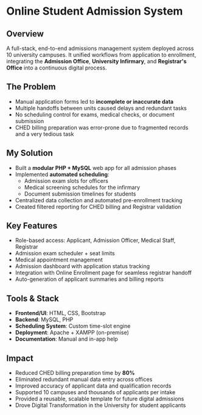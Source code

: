 # Online Student Admission System

## Overview
A full-stack, end-to-end admissions management system deployed across 10 university campuses. It unified workflows from application to enrollment, integrating the **Admission Office**, **University Infirmary**, and **Registrar's Office** into a continuous digital process.

## The Problem
- Manual application forms led to **incomplete or inaccurate data**  
- Multiple handoffs between units caused delays and redundant tasks  
- No scheduling control for exams, medical checks, or document submission  
- CHED billing preparation was error-prone due to fragmented records and a very tedious task

## My Solution
- Built a **modular PHP + MySQL** web app for all admission phases  
- Implemented **automated scheduling**:
  - Admission exam slots for officers
  - Medical screening schedules for the infirmary
  - Document submission timelines for students  
- Centralized data collection and automated pre-enrollment tracking  
- Created filtered reporting for CHED billing and Registrar validation

## Key Features
- Role-based access: Applicant, Admission Officer, Medical Staff, Registrar  
- Admission exam scheduler + seat limits  
- Medical appointment management  
- Admission dashboard with application status tracking  
- Integration with Online Enrollment page for seamless registrar handoff  
- Auto-generation of applicant summaries and billing reports

## Tools & Stack
- **Frontend/UI**: HTML, CSS, Bootstrap  
- **Backend**: MySQL, PHP  
- **Scheduling System**: Custom time-slot engine  
- **Deployment**: Apache + XAMPP (on-premise)  
- **Documentation**: Manual and in-app help

## Impact
- Reduced CHED billing preparation time by **80%**  
- Eliminated redundant manual data entry across offices  
- Improved accuracy of applicant data and qualification records  
- Supported 10 campuses and thousands of applicants per intake  
- Provided a reusable, scalable template for future digital admissions
- Drove Digital Transformation in the University for student applicants
